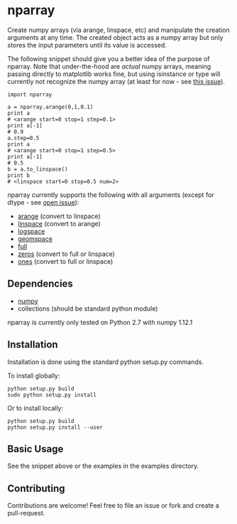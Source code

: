 # nparray

Create numpy arrays (via arange, linspace, etc) and manipulate the creation arguments at any time.  The created object acts as a numpy array but only stores the input parameters until its value is accessed.

The following snippet should give you a better idea of the purpose of nparray.  Note that under-the-hood are *actual* numpy arrays, meaning passing directly to matplotlib works fine, but using isinstance or type will currently not recognize the numpy array (at least for now - see [this issue](https://github.com/kecnry/nparray/issues/6)).

```
import nparray

a = nparray.arange(0,1,0.1)
print a
# <arange start=0 stop=1 step=0.1>
print a[-1]
# 0.9
a.step=0.5
print a
# <arange start=0 stop=1 step=0.5>
print a[-1]
# 0.5
b = a.to_linspace()
print b
# <linspace start=0 stop=0.5 num=2>
```

nparray currently supports the following with all arguments (except for dtype - see [open issue](https://github.com/kecnry/nparray/issues/8)):
* [arange](https://docs.scipy.org/doc/numpy-1.12.0/reference/generated/numpy.arange.html#numpy.arange) (convert to linspace)
* [linspace](https://docs.scipy.org/doc/numpy-1.12.0/reference/generated/numpy.linspace.html#numpy.linspace) (convert to arange)
* [logspace](https://docs.scipy.org/doc/numpy-1.12.0/reference/generated/numpy.logspace.html#numpy.logspace)
* [geomspace](https://docs.scipy.org/doc/numpy-1.12.0/reference/generated/numpy.geomspace.html#numpy.geomspace)
* [full](https://docs.scipy.org/doc/numpy-1.12.0/reference/generated/numpy.full.html#numpy.full)
* [zeros](https://docs.scipy.org/doc/numpy-1.12.0/reference/generated/numpy.zeros.html#numpy.zeros) (convert to full or linspace)
* [ones](https://docs.scipy.org/doc/numpy-1.12.0/reference/generated/numpy.ones.html#numpy.ones) (convert to full or linspace)

## Dependencies

* [numpy](https://github.com/numpy/numpy)
* collections (should be standard python module)

nparray is currently only tested on Python 2.7 with numpy 1.12.1

## Installation

Installation is done using the standard python setup.py commands.

To install globally:

```
python setup.py build
sudo python setup.py install
```

Or to install locally:

```
python setup.py build
python setup.py install --user
```

## Basic Usage

See the snippet above or the examples in the examples directory.

## Contributing

Contributions are welcome! Feel free to file an issue or fork and create a pull-request.
